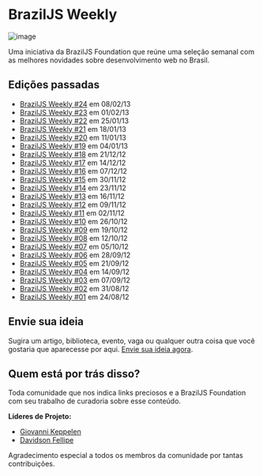 # BrazilJS Weekly

![image](https://raw.github.com/braziljs/weekly/master/design/logo.jpg)

Uma iniciativa da BrazilJS Foundation que reúne uma seleção semanal com as melhores novidades sobre desenvolvimento web no Brasil.

## Edições passadas

* [BrazilJS Weekly #24](http://braziljs.org/weekly/24.html) em 08/02/13
* [BrazilJS Weekly #23](http://braziljs.org/weekly/23.html) em 01/02/13
* [BrazilJS Weekly #22](http://braziljs.org/weekly/22.html) em 25/01/13
* [BrazilJS Weekly #21](http://braziljs.org/weekly/21.html) em 18/01/13
* [BrazilJS Weekly #20](http://braziljs.org/weekly/20.html) em 11/01/13
* [BrazilJS Weekly #19](http://braziljs.org/weekly/19.html) em 04/01/13
* [BrazilJS Weekly #18](http://braziljs.org/weekly/18.html) em 21/12/12
* [BrazilJS Weekly #17](http://braziljs.org/weekly/17.html) em 14/12/12
* [BrazilJS Weekly #16](http://braziljs.org/weekly/16.html) em 07/12/12
* [BrazilJS Weekly #15](http://braziljs.org/weekly/15.html) em 30/11/12
* [BrazilJS Weekly #14](http://braziljs.org/weekly/14.html) em 23/11/12
* [BrazilJS Weekly #13](http://braziljs.org/weekly/13.html) em 16/11/12
* [BrazilJS Weekly #12](http://braziljs.org/weekly/12.html) em 09/11/12
* [BrazilJS Weekly #11](http://braziljs.org/weekly/11.html) em 02/11/12
* [BrazilJS Weekly #10](http://braziljs.org/weekly/10.html) em 26/10/12
* [BrazilJS Weekly #09](http://braziljs.org/weekly/09.html) em 19/10/12
* [BrazilJS Weekly #08](http://braziljs.org/weekly/08.html) em 12/10/12
* [BrazilJS Weekly #07](http://braziljs.org/weekly/07.html) em 05/10/12
* [BrazilJS Weekly #06](http://braziljs.org/weekly/06.html) em 28/09/12
* [BrazilJS Weekly #05](http://braziljs.org/weekly/05.html) em 21/09/12
* [BrazilJS Weekly #04](http://braziljs.org/weekly/04.html) em 14/09/12
* [BrazilJS Weekly #03](http://braziljs.org/weekly/03.html) em 07/09/12
* [BrazilJS Weekly #02](http://braziljs.org/weekly/02.html) em 31/08/12
* [BrazilJS Weekly #01](http://braziljs.org/weekly/01.html) em 24/08/12

## Envie sua ideia

Sugira um artigo, biblioteca, evento, vaga ou qualquer outra coisa que você gostaria que aparecesse por aqui. [Envie sua ideia agora](http://braziljs.org/services/add2weekly/).

## Quem está por trás disso?

Toda comunidade que nos indica links preciosos e a BrazilJS Foundation com seu trabalho de curadoria sobre esse conteúdo.

**Líderes de Projeto:**

* [Giovanni Keppelen](http://github.com/keppelen)
* [Davidson Fellipe](http://github.com/davidsonfellipe)

Agradecimento especial a todos os membros da comunidade por tantas contribuições.
